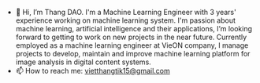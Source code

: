 - 👋 Hi, I’m Thang DAO. I'm a Machine Learning Engineer with 3 years' experience working on machine learning system. I'm passion about machine learning, artificial intelligence and their applications, I’m looking forward to getting to work on new projects in the near future.
Currently employed as a machine learning engineer at VieON company, I manage projects to develop, maintain and improve machine learning platform for image analysis in digital content systems.
- 📫 How to reach me: vietthangtik15@gmail.com

<!---
thang-dao/thang-dao is a ✨ special ✨ repository because its `README.md` (this file) appears on your GitHub profile.
You can click the Preview link to take a look at your changes.
--->
